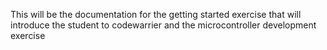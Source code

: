 This will be the documentation for the getting started exercise that will introduce the student to codewarrier and the microcontroller development exercise
